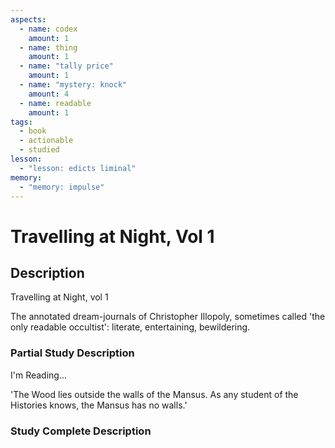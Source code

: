 ```yaml
---
aspects:
  - name: codex
    amount: 1
  - name: thing
    amount: 1
  - name: "tally price"
    amount: 1
  - name: "mystery: knock"
    amount: 4
  - name: readable
    amount: 1
tags:
  - book
  - actionable
  - studied
lesson:
  - "lesson: edicts liminal"
memory:
  - "memory: impulse"
---
```


# Travelling at Night, Vol 1

## Description
Travelling at Night, vol 1

The annotated dream-journals of Christopher Illopoly, sometimes called 'the only readable occultist': literate, entertaining, bewildering.
### Partial Study Description
I'm Reading...

'The Wood lies outside the walls of the Mansus. As any student of the Histories knows, the Mansus has no walls.'
### Study Complete Description
